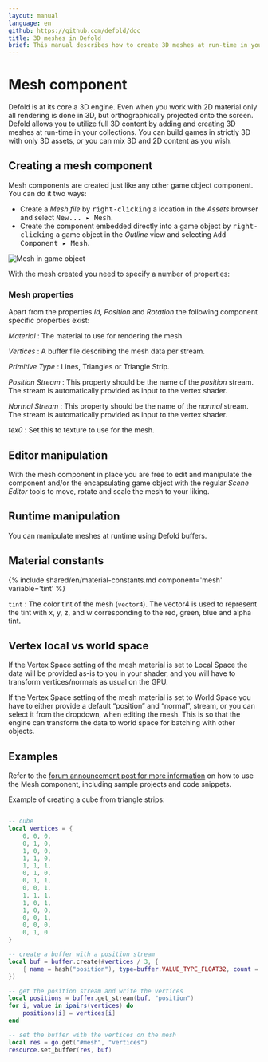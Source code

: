```yaml
---
layout: manual
language: en
github: https://github.com/defold/doc
title: 3D meshes in Defold
brief: This manual describes how to create 3D meshes at run-time in your game.
---
```


# Mesh component

Defold is at its core a 3D engine. Even when you work with 2D material only all rendering is done in 3D, but orthographically projected onto the screen. Defold allows you to utilize full 3D content by adding and creating 3D meshes at run-time in your collections. You can build games in strictly 3D with only 3D assets, or you can mix 3D and 2D content as you wish.

## Creating a mesh component

Mesh components are created just like any other game object component. You can do it two ways:

- Create a *Mesh file* by <kbd>right-clicking</kbd> a location in the *Assets* browser and select <kbd>New... ▸ Mesh</kbd>.
- Create the component embedded directly into a game object by <kbd>right-clicking</kbd> a game object in the *Outline* view and selecting <kbd>Add Component ▸ Mesh</kbd>.

![Mesh in game object](../images/mesh/mesh.png)

With the mesh created you need to specify a number of properties:

### Mesh properties

Apart from the properties *Id*, *Position* and *Rotation* the following component specific properties exist:

*Material*
: The material to use for rendering the mesh.

*Vertices*
: A buffer file describing the mesh data per stream.

*Primitive Type*
: Lines, Triangles or Triangle Strip.

*Position Stream*
: This property should be the name of the *position* stream. The stream is automatically provided as input to the vertex shader.

*Normal Stream*
: This property should be the name of the *normal* stream. The stream is automatically provided as input to the vertex shader.

*tex0*
: Set this to texture to use for the mesh.

## Editor manipulation

With the mesh component in place you are free to edit and manipulate the component and/or the encapsulating game object with the regular *Scene Editor* tools to move, rotate and scale the mesh to your liking.

## Runtime manipulation

You can manipulate meshes at runtime using Defold buffers.

## Material constants

{% include shared/en/material-constants.md component='mesh' variable='tint' %}

`tint`
: The color tint of the mesh (`vector4`). The vector4 is used to represent the tint with x, y, z, and w corresponding to the red, green, blue and alpha tint.

## Vertex local vs world space
If the Vertex Space setting of the mesh material is set to Local Space the data will be provided as-is to you in your shader, and you will have to transform vertices/normals as usual on the GPU.

If the Vertex Space setting of the mesh material is set to World Space you have to either provide a default “position” and “normal”, stream, or you can select it from the dropdown, when editing the mesh. This is so that the engine can transform the data to world space for batching with other objects.

## Examples
Refer to the [forum announcement post for more information](https://forum.defold.com/t/mesh-component-in-defold-1-2-169-beta/65137) on how to use the Mesh component, including sample projects and code snippets.

Example of creating a cube from triangle strips:

```Lua

-- cube
local vertices = {
	0, 0, 0,
	0, 1, 0,
	1, 0, 0,
	1, 1, 0,
	1, 1, 1,
	0, 1, 0,
	0, 1, 1,
	0, 0, 1,
	1, 1, 1,
	1, 0, 1,
	1, 0, 0,
	0, 0, 1,
	0, 0, 0,
	0, 1, 0
}

-- create a buffer with a position stream
local buf = buffer.create(#vertices / 3, {
	{ name = hash("position"), type=buffer.VALUE_TYPE_FLOAT32, count = 3 }
})

-- get the position stream and write the vertices
local positions = buffer.get_stream(buf, "position")
for i, value in ipairs(vertices) do
	positions[i] = vertices[i]
end

-- set the buffer with the vertices on the mesh
local res = go.get("#mesh", "vertices")
resource.set_buffer(res, buf)
```
